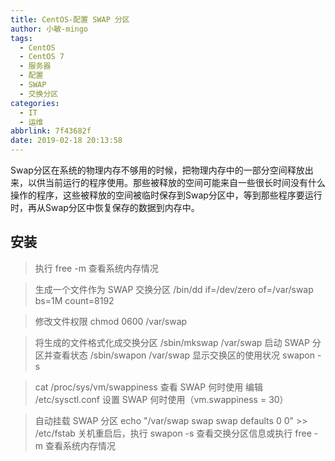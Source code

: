 ```yaml
---
title: CentOS-配置 SWAP 分区
author: 小敏-mingo
tags:
  - CentOS
  - CentOS 7
  - 服务器
  - 配置
  - SWAP
  - 交换分区
categories:
  - IT
  - 运维
abbrlink: 7f43682f
date: 2019-02-18 20:13:58
---
```

Swap分区在系统的物理内存不够用的时候，把物理内存中的一部分空间释放出来，以供当前运行的程序使用。那些被释放的空间可能来自一些很长时间没有什么操作的程序，这些被释放的空间被临时保存到Swap分区中，等到那些程序要运行时，再从Swap分区中恢复保存的数据到内存中。
<!-- more -->

## 安装
  > 执行 free -m 查看系统内存情况


  > 生成一个文件作为 SWAP 交换分区
  > /bin/dd if=/dev/zero of=/var/swap bs=1M count=8192


  > 修改文件权限 chmod 0600 /var/swap


  > 将生成的文件格式化成交换分区 /sbin/mkswap /var/swap
  > 启动 SWAP 分区并查看状态 /sbin/swapon /var/swap
  > 显示交换区的使用状况 swapon -s


  > cat /proc/sys/vm/swappiness 查看 SWAP 何时使用
  > 编辑 /etc/sysctl.conf 设置 SWAP 何时使用（vm.swappiness = 30）
  

  > 自动挂载 SWAP 分区 echo "/var/swap swap swap defaults 0 0" >> /etc/fstab
  > 关机重启后，执行 swapon -s 查看交换分区信息或执行 free -m 查看系统内存情况

